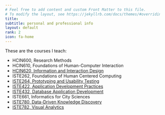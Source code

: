```yaml
---
# Feel free to add content and custom Front Matter to this file.
# To modify the layout, see https://jekyllrb.com/docs/themes/#overriding-theme-defaults
title:
subtitle: personal and professional info
layout: default
rank: 2
icon: fa-home
---
```


These are the courses I teach:

- HCIN600, Research Methods
- HCIN610, Foundations of Human-Computer Interaction
- [HCIN620, Information and Interaction Design](/hcin620.html)
- ISTE262, Foundations of Human Centered Computing
- [ISTE264, Prototyping and Usability Testing](/iste264.html)
- [ISTE422, Application Development Practices](/iste422.html)
- [ISTE432, Database Application Development](/iste432.html)
- ISTE661, Informatics for City Sciences
- [ISTE780, Data-Driven Knowledge Discovery](/iste780.html)
- [ISTE782, Visual Analytics](/iste782.html)
